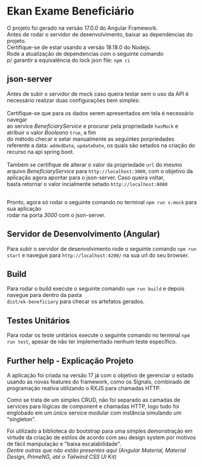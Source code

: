 # Ekan Exame Beneficiário

O projeto foi gerado na versão 17.0.0 do Angular Framework.<br/>
Antes de rodar o servidor de desenvolvimento, baixar as dependencias do projeto.<br/>
Certifique-se de estar usando a versão 18.18.0 do Nodejs.<br/>
Rode a atualização de dependencias com o seguinte comando <br/> p/ garantir a equivalência do lock json file: `npm ci`

## json-server

Antes de subir o servidor de mock caso queira testar sem o uso da API é necessário realizar duas configurações bem simples: <br/><br/>
Certifique-se que para os dados serem apresentados em tela é necessário navegar <br/> ao service *BeneficiaryService* 
e procurar pela propriedade `hasMock` e atribuir o valor *Booleano* `true`,  a fim <br/> do método checar e setar manualmente
as seguintes porpriedades referente a data: `addedDate`, `updateDate`, os quais são setados na criação do recurso
na api spring boot. <br/><br/>
Também se certifique de alterar o valor da propriedade `url` do mesmo arquivo *BeneficiaryService* para `http://localhost:3000`, com o objetivo 
da aplicação agora apontar para o json-server. Caso queira voltar, <br/> basta retornar o valor incialmente setado `http://localhost:8080` <br/><br/>

Pronto, agora só rodar o seguinte comando no terminal `npm run s:mock` para sua aplicação <br/> rodar na porta *3000* com o json-server.

## Servidor de Desenvolvimento (Angular)

Para subir o servidor de desenvolvimento rode o seguinte comando `npm run start` e navegue para `http://localhost:4200/` na sua url do seu browser.

## Build

Para rodar o build execute o seguinte comando `npm run build` e depois navegue para dentro da pasta <br/> `dist/ek-beneficiary` para checar os artefatos gerados.

## Testes Unitários

Para rodar os teste unitários execute o seguinte comando no terminal `npm run test`, apesar de não ter implementado nenhum teste específico.

## Further help - Explicação Projeto

A aplicação foi criada na versão 17 já com o objetivo de gerenciar o estado usando as novas features do framework, como os Signals,
combinado de programação reativa utilizando o RXJS para chamadas HTTP. 

Como se trata de um simples CRUD, não foi separado as camadas de services para lógicas de component e chamadas HTTP,
logo tudo foi englobado em um único service modular com instância simulando um "singleton".

Foi utilizado a biblioteca do bootstrap para uma simples demonstração em virtude da criação de estilos de acordo com seu design system por motivos de fácil manipulação e "baixa escalabilidade". <br/>
*Dentre outras que não estão presentes aqui (Angular Material, Material Design, PrimeNG, até o Tailwind CSS UI Kit)*
